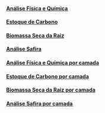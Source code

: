 
<!-- README.md is generated from README.Rmd. Please edit that file -->

#### [Análise Física e Química](https://arpanosso.github.io/Chris_Zigomar/Docs/anova-fq.html)

#### [Estoque de Carbono](https://arpanosso.github.io/Chris_Zigomar/Docs/anova-estC.html)

#### [Biomassa Seca da Raiz](https://arpanosso.github.io/Chris_Zigomar/Docs/anova-bsr.html)

#### [Análise Safira](https://arpanosso.github.io/Chris_Zigomar/Docs/anova-safira.html)

#### [Análise Física e Química por camada](https://arpanosso.github.io/Chris_Zigomar/Docs/anova-fqpc.html)

#### [Estoque de Carbono por camada](https://arpanosso.github.io/Chris_Zigomar/Docs/anova-estCpc.html)

#### [Biomassa Seca da Raiz por camada](https://arpanosso.github.io/Chris_Zigomar/Docs/anova-bsrpc.html)

#### [Análise Safira por camada](https://arpanosso.github.io/Chris_Zigomar/Docs/anova-safirapc.html)
